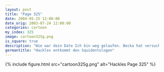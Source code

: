 ```yaml
---
layout: post
title: "Page 325"
date: 2004-05-25 12:00:00
date_orig: 2003-07-24 12:00:00
categories: cartoon
my_index: 325
image: cartoon325g.png
is_square: true
description: "Wie war dein Date Ich bin weg gelaufen. Becka hat versucht, dass ich der Squidentology Sekte beitrete. Die wollten meinen ganzen Besitz Hey, das ist ein kleiner Preis, den man für eine Freundin zahlen muss. Denk daran Becka ist eine Frau die dich mag, einen Computerdepp Ich habe einmal meinen ganzen Besitz aufgegeben um eine Kommune beizutreten Nur so konnte ich diese Süße daten. Es waren 2 tolle Wochen Sie haben versucht mir meinen Zaurus Linux PDA zu nehmen Verflucht seid ihr Squidentologen Hackles Preston"
germantitle: "Hackles entkommt den Squidentologen"
---
```


{% include figure.html src="cartoon325g.png" alt="Hackles Page 325"  %}
